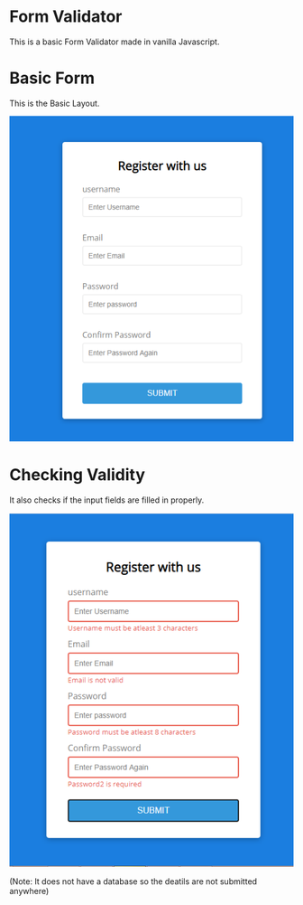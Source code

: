 # Form Validator

This is a basic Form Validator made in vanilla Javascript.


# Basic Form

This is the Basic Layout.

![](images/basic%20form.PNG)

# Checking Validity

It also checks if the input fields are filled in properly.

![](images/errors.PNG)

(Note: It does not have a database so the deatils are not submitted anywhere)
